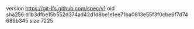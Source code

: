 version https://git-lfs.github.com/spec/v1
oid sha256:d1b3dfbe15b552d374ad42d1d8be1e1ee71ba0813e55f3f0cbe6f7d74689b345
size 7225
